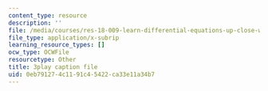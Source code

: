 ```yaml
---
content_type: resource
description: ''
file: /media/courses/res-18-009-learn-differential-equations-up-close-with-gilbert-strang-and-cleve-moler-fall-2015/0eb791274c1191c45422ca33e11a34b7_SMQPt7t0bHk.srt
file_type: application/x-subrip
learning_resource_types: []
ocw_type: OCWFile
resourcetype: Other
title: 3play caption file
uid: 0eb79127-4c11-91c4-5422-ca33e11a34b7
---
```

